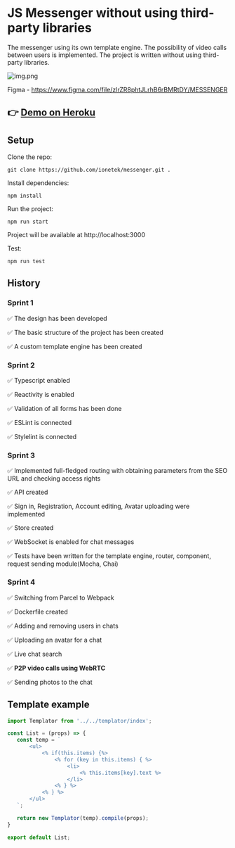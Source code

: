 JS Messenger without using third-party libraries
==============================

The messenger using its own template engine. The possibility of video calls between users is implemented. The project is written without using third-party libraries.

![img.png](https://oviland.ru/storage/ya-messenger.png)

Figma - https://www.figma.com/file/zlrZR8phtJLrhB6rBMRtDY/MESSENGER

👉 [Demo on Heroku](https://yandex-msngr.herokuapp.com/)
---
Setup
-----
Clone the repo:

    git clone https://github.com/ionetek/messenger.git .

Install dependencies:

    npm install

Run the project:

    npm run start

Project will be available at http://localhost:3000

Test:

    npm run test


History
-----

### Sprint 1

✅ The design has been developed

✅ The basic structure of the project has been created

✅ A custom template engine has been created

### Sprint 2

✅ Typescript enabled

✅ Reactivity is enabled

✅ Validation of all forms has been done

✅ ESLint is connected

✅ Stylelint is connected

### Sprint 3

✅ Implemented full-fledged routing with obtaining parameters from the SEO URL and checking access rights

✅ API created

✅ Sign in, Registration, Account editing, Avatar uploading were implemented

✅ Store created

✅ WebSocket is enabled for chat messages

✅ Tests have been written for the template engine, router, component, request sending module(Mocha, Chai)

### Sprint 4

✅ Switching from Parcel to Webpack

✅ Dockerfile created

✅ Adding and removing users in chats

✅ Uploading an avatar for a chat

✅ Live chat search

✅ **P2P video calls using WebRTC**

✅ Sending photos to the chat

Template example
----------------

 ```jsx
import Templator from '../../templator/index';

const List = (props) => {
    const temp = `
        <ul>
            <% if(this.items) {%>
                <% for (key in this.items) { %>
                    <li>
                        <% this.items[key].text %>
                    </li>
                <% } %>
            <% } %>
        </ul>      
    `;

    return new Templator(temp).compile(props);
}

export default List;
```

